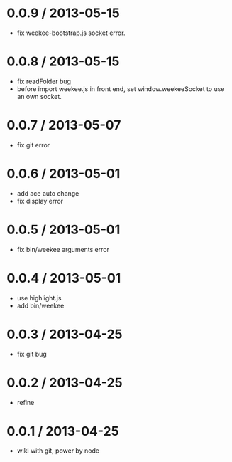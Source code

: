 
0.0.9 / 2013-05-15 
==================

  * fix weekee-bootstrap.js socket error.  

0.0.8 / 2013-05-15 
==================

  * fix readFolder bug
  * before import weekee.js in front end, set window.weekeeSocket to use an own socket.  

0.0.7 / 2013-05-07 
==================

  * fix git error 

0.0.6 / 2013-05-01 
==================

  * add ace auto change
  * fix display error

0.0.5 / 2013-05-01 
==================

  * fix bin/weekee arguments error

0.0.4 / 2013-05-01 
==================

  * use highlight.js
  * add bin/weekee

0.0.3 / 2013-04-25 
==================

  * fix git bug

0.0.2 / 2013-04-25 
==================

  * refine

0.0.1 / 2013-04-25 
==================

  * wiki with git, power by node  
